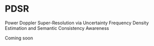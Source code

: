 # PDSR
Power Doppler Super-Resolution via Uncertainty Frequency Density Estimation and Semantic Consistency Awareness

Coming soon
